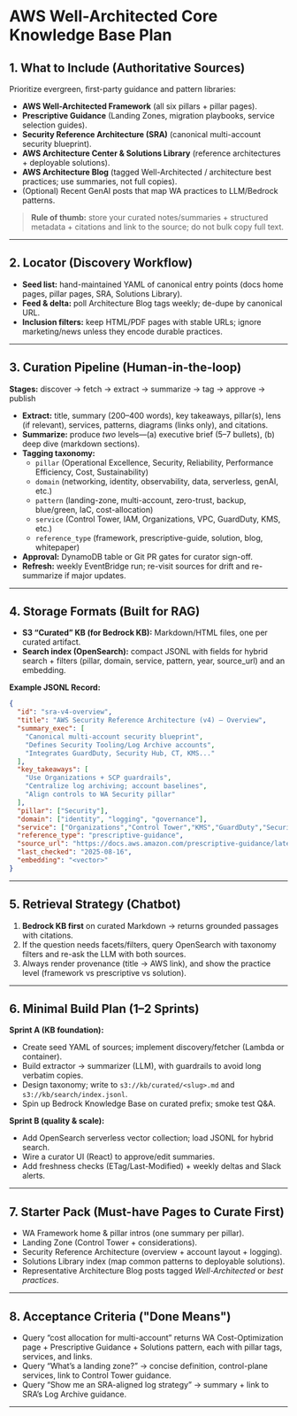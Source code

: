 # AWS Well-Architected Core Knowledge Base Plan

## 1. What to Include (Authoritative Sources)
Prioritize evergreen, first-party guidance and pattern libraries:

- **AWS Well-Architected Framework** (all six pillars + pillar pages).
- **Prescriptive Guidance** (Landing Zones, migration playbooks, service selection guides).
- **Security Reference Architecture (SRA)** (canonical multi-account security blueprint).
- **AWS Architecture Center & Solutions Library** (reference architectures + deployable solutions).
- **AWS Architecture Blog** (tagged Well-Architected / architecture best practices; use summaries, not full copies).
- (Optional) Recent GenAI posts that map WA practices to LLM/Bedrock patterns.

> **Rule of thumb:** store your curated notes/summaries + structured metadata + citations and link to the source; do not bulk copy full text.

---

## 2. Locator (Discovery Workflow)
- **Seed list:** hand-maintained YAML of canonical entry points (docs home pages, pillar pages, SRA, Solutions Library).  
- **Feed & delta:** poll Architecture Blog tags weekly; de-dupe by canonical URL.  
- **Inclusion filters:** keep HTML/PDF pages with stable URLs; ignore marketing/news unless they encode durable practices.

---

## 3. Curation Pipeline (Human-in-the-loop)
**Stages:** discover → fetch → extract → summarize → tag → approve → publish

- **Extract:** title, summary (200–400 words), key takeaways, pillar(s), lens (if relevant), services, patterns, diagrams (links only), and citations.
- **Summarize:** produce *two* levels—(a) executive brief (5–7 bullets), (b) deep dive (markdown sections).
- **Tagging taxonomy:**
  - `pillar` (Operational Excellence, Security, Reliability, Performance Efficiency, Cost, Sustainability)
  - `domain` (networking, identity, observability, data, serverless, genAI, etc.)
  - `pattern` (landing-zone, multi-account, zero-trust, backup, blue/green, IaC, cost-allocation)
  - `service` (Control Tower, IAM, Organizations, VPC, GuardDuty, KMS, etc.)
  - `reference_type` (framework, prescriptive-guide, solution, blog, whitepaper)
- **Approval:** DynamoDB table or Git PR gates for curator sign-off.
- **Refresh:** weekly EventBridge run; re-visit sources for drift and re-summarize if major updates.

---

## 4. Storage Formats (Built for RAG)
- **S3 “Curated” KB (for Bedrock KB):** Markdown/HTML files, one per curated artifact.  
- **Search index (OpenSearch):** compact JSONL with fields for hybrid search + filters (pillar, domain, service, pattern, year, source_url) and an embedding.  

**Example JSONL Record:**
```json
{
  "id": "sra-v4-overview",
  "title": "AWS Security Reference Architecture (v4) — Overview",
  "summary_exec": [
    "Canonical multi-account security blueprint",
    "Defines Security Tooling/Log Archive accounts",
    "Integrates GuardDuty, Security Hub, CT, KMS..."
  ],
  "key_takeaways": [
    "Use Organizations + SCP guardrails",
    "Centralize log archiving; account baselines",
    "Align controls to WA Security pillar"
  ],
  "pillar": ["Security"],
  "domain": ["identity", "logging", "governance"],
  "service": ["Organizations","Control Tower","KMS","GuardDuty","Security Hub"],
  "reference_type": "prescriptive-guidance",
  "source_url": "https://docs.aws.amazon.com/prescriptive-guidance/latest/security-reference-architecture/welcome.html",
  "last_checked": "2025-08-16",
  "embedding": "<vector>"
}
```

---

## 5. Retrieval Strategy (Chatbot)
1. **Bedrock KB first** on curated Markdown → returns grounded passages with citations.  
2. If the question needs facets/filters, query OpenSearch with taxonomy filters and re-ask the LLM with both sources.  
3. Always render provenance (title → AWS link), and show the practice level (framework vs prescriptive vs solution).

---

## 6. Minimal Build Plan (1–2 Sprints)
**Sprint A (KB foundation):**
- Create seed YAML of sources; implement discovery/fetcher (Lambda or container).
- Build extractor → summarizer (LLM), with guardrails to avoid long verbatim copies.
- Design taxonomy; write to `s3://kb/curated/<slug>.md` and `s3://kb/search/index.jsonl`.
- Spin up Bedrock Knowledge Base on curated prefix; smoke test Q&A.

**Sprint B (quality & scale):**
- Add OpenSearch serverless vector collection; load JSONL for hybrid search.
- Wire a curator UI (React) to approve/edit summaries.
- Add freshness checks (ETag/Last-Modified) + weekly deltas and Slack alerts.

---

## 7. Starter Pack (Must-have Pages to Curate First)
- WA Framework home & pillar intros (one summary per pillar).
- Landing Zone (Control Tower + considerations).
- Security Reference Architecture (overview + account layout + logging).
- Solutions Library index (map common patterns to deployable solutions).
- Representative Architecture Blog posts tagged *Well-Architected* or *best practices*.

---

## 8. Acceptance Criteria ("Done Means")
- Query “cost allocation for multi-account” returns WA Cost-Optimization page + Prescriptive Guidance + Solutions pattern, each with pillar tags, services, and links.  
- Query “What’s a landing zone?” → concise definition, control-plane services, link to Control Tower guidance.  
- Query “Show me an SRA-aligned log strategy” → summary + link to SRA’s Log Archive guidance.

---

